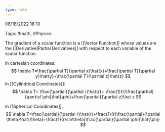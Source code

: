 ```yaml
---
type: note
---
```

08/18/2022 18:10

Tags: #math, #Physics 

The gradient of a scalar function is a [[Vector Function]] whose values are the [[Derivative|Partial Derivatives]] with respect to each variable of the scalar function.

In cartesian coordinates:
$$
\nabla T=\frac{\partial T}{\partial x}\hat{x}+\frac{\partial T}{\partial y}\hat{y}+\frac{\partial T}{\partial z}\hat{z}
$$
In [[Cylindrical Coordinates]]:
$$
\nabla T= \frac{\partial}{\partial r}\hat{r}+ \frac{1}{r}\frac{\partial}{\partial \phi}\hat{\phi}+\frac{\partial}{\partial z}\hat z
$$

In [[Spherical Coordinates]]:
$$
\nabla T=\frac{\partial}{\partial r}\hat{r}+\frac{1}{r}\frac{\partial}{\partial \theta}\hat{\theta}+\frac{1}{r\sin\theta}\frac{\partial}{\partial \phi}\hat{\phi}
$$
